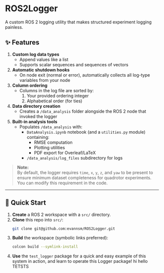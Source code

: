 # ROS2Logger

A custom ROS 2 logging utility that makes structured experiment logging painless.

## ✨ Features
1. **Custom log data types**
   - Append values like a list  
   - Supports scalar sequences and sequences of vectors
2. **Automatic shutdown hooks**
   - On node exit (normal or error), automatically collects all log-type variables from your node
3. **Column ordering**
   - Columns in the log file are sorted by:
     1. Your provided ordering integer
     2. Alphabetical order (for ties)
4. **Data directory creation**
   - Creates a `/data_analysis` folder alongside the ROS 2 node that invoked the logger
5. **Built-in analysis tools**
   - Populates `/data_analysis` with:
     - `DataAnalysis.ipynb` notebook (and a `utilities.py` module) containing:
       - RMSE computation
       - Plotting utilities
       - PDF export for Overleaf/LaTeX
     - `/data_analysis/log_files` subdirectory for logs

> **Note:**  
> By default, the logger requires `time`, `x`, `y`, `z`, and `yaw` to be present to ensure minimum dataset completeness for quadrotor experiments.  
> You can modify this requirement in the code.

---

## 🚀 Quick Start

1. **Create** a ROS 2 workspace with a `src/` directory.  
2. **Clone** this repo into `src/`:
   ```bash
   git clone git@github.com:evannsm/ROS2Logger.git
3. **Build** the workspace (symbolic links preferred):
   ```bash
   colcon build --symlink-install
5. **Use** the `test_logger` package for a quick and easy example of this system in action, and learn to operate this Logger package!
hi
hello
TETSTS
